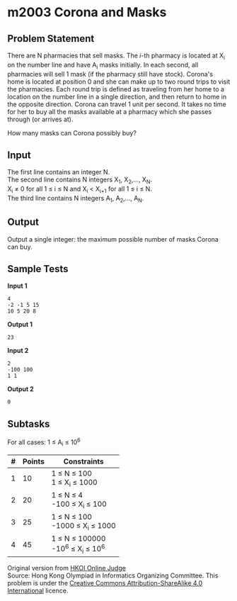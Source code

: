 # m2003 Corona and Masks
## Problem Statement
There are N pharmacies that sell masks. The *i*-th pharmacy is located at X<sub>i</sub> on the number line and have A<sub>i</sub> masks initially. In each second, all pharmacies will sell 1 mask (if the pharmacy still have stock). Corona's home is located at position 0 and she can make up to two round trips to visit the pharmacies. Each round trip is defined as traveling from her home to a location on the number line in a single direction, and then return to home in the opposite direction. Corona can travel 1 unit per second. It takes no time for her to buy all the masks available at a pharmacy which she passes through (or arrives at).

How many masks can Corona possibly buy?

## Input
The first line contains an integer N.<br>
The second line contains N integers X<sub>1</sub>, X<sub>2</sub>,..., X<sub>N</sub>.<br>
X<sub>i</sub> ≠ 0 for all 1 ≤ i ≤ N and  X<sub>i</sub> < X<sub>i+1</sub> for all 1 ≤ i ≤ N.<br>
The third line contains N integers A<sub>1</sub>, A<sub>2</sub>,..., A<sub>N</sub>.
 
## Output
Output a single integer: the maximum possible number of masks Corona can buy.

## Sample Tests
**Input 1**
```
4
-2 -1 5 15
10 5 20 8
```
**Output 1**
```
23
```
**Input 2**
```
2
-100 100
1 1
```
**Output 2**
```
0
```

## Subtasks
For all cases: 1 ≤ A<sub>i</sub> ≤ 10<sup>6</sup><br>

\# | Points | Constraints
--- | --- | ---
1 | 10 | 1 ≤ N ≤ 100<br>1 ≤ X<sub>i</sub> ≤ 1000
2 | 20 | 1 ≤ N ≤ 4<br>-100 ≤ X<sub>i</sub> ≤ 100
3 | 25 | 1 ≤ N ≤ 100<br>-1000 ≤ X<sub>i</sub> ≤ 1000
4 | 45 | 1 ≤ N ≤ 100000<br>-10<sup>6</sup> ≤ X<sub>i</sub> ≤ 10<sup>6</sup>

Original version from [HKOI Online Judge](https://judge.hkoi.org/task/M2003)<br>
Source: Hong Kong Olympiad in Informatics Organizing Committee. This problem is under the [Creative Commons Attribution-ShareAlike 4.0 International](https://creativecommons.org/licenses/by-sa/4.0/) licence.
